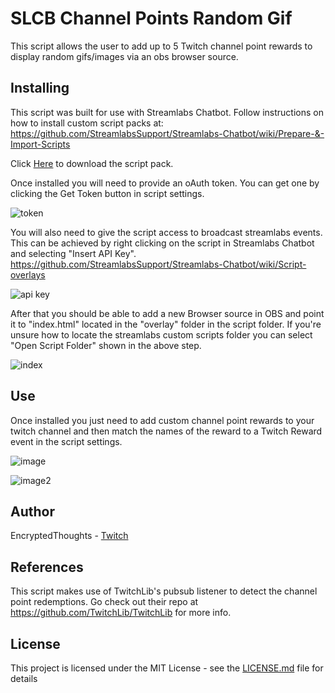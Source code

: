 # SLCB Channel Points Random Gif

This script allows the user to add up to 5 Twitch channel point rewards to display random gifs/images via an obs browser source.

## Installing

This script was built for use with Streamlabs Chatbot.
Follow instructions on how to install custom script packs at:
https://github.com/StreamlabsSupport/Streamlabs-Chatbot/wiki/Prepare-&-Import-Scripts

Click [Here](https://github.com/Encrypted-Thoughts/SLCB-ChannelPointsRandomGif/blob/master/ChannelPointsRandomGif.zip?raw=true) to download the script pack.

Once installed you will need to provide an oAuth token. You can get one by clicking the Get Token button in script settings.

![token](https://user-images.githubusercontent.com/50642352/82402817-f8165480-9a22-11ea-8810-fc93899d785a.png)

You will also need to give the script access to broadcast streamlabs events. This can be achieved by right clicking on the script in Streamlabs Chatbot and selecting "Insert API Key". https://github.com/StreamlabsSupport/Streamlabs-Chatbot/wiki/Script-overlays

![api key](https://user-images.githubusercontent.com/50642352/83985340-7701fd00-a8fe-11ea-9aca-393d6dc7d4b4.png)

After that you should be able to add a new Browser source in OBS and point it to "index.html" located in the "overlay" folder in the script folder. If you're unsure how to locate the streamlabs custom scripts folder you can select "Open Script Folder" shown in the above step.

![index](https://user-images.githubusercontent.com/50642352/83985548-48d0ed00-a8ff-11ea-94f8-0e56c4f42d64.png)

## Use

Once installed you just need to add custom channel point rewards to your twitch channel and then match the names of the reward to a Twitch Reward event in the script settings.

![image](https://user-images.githubusercontent.com/50642352/83985380-a6b10500-a8fe-11ea-96f0-c3edbd58e2d1.png)

![image2](https://user-images.githubusercontent.com/50642352/83985417-d102c280-a8fe-11ea-9449-ce6042eb2ecb.png)

## Author

EncryptedThoughts - [Twitch](https://www.twitch.tv/encryptedthoughts)

## References

This script makes use of TwitchLib's pubsub listener to detect the channel point redemptions. Go check out their repo at https://github.com/TwitchLib/TwitchLib for more info.

## License

This project is licensed under the MIT License - see the [LICENSE.md](LICENSE.md) file for details

